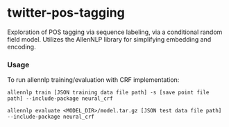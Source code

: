 # twitter-pos-tagging
Exploration of POS tagging via sequence labeling, via a conditional random field model.
Utilizes the AllenNLP library for simplifying embedding and encoding.


### Usage
To run allennlp training/evaluation with CRF implementation:

```allennlp train [JSON training data file path] -s [save point file path] --include-package neural_crf```

```allennlp evaluate <MODEL_DIR>/model.tar.gz [JSON test data file path] --include-package neural_crf```
